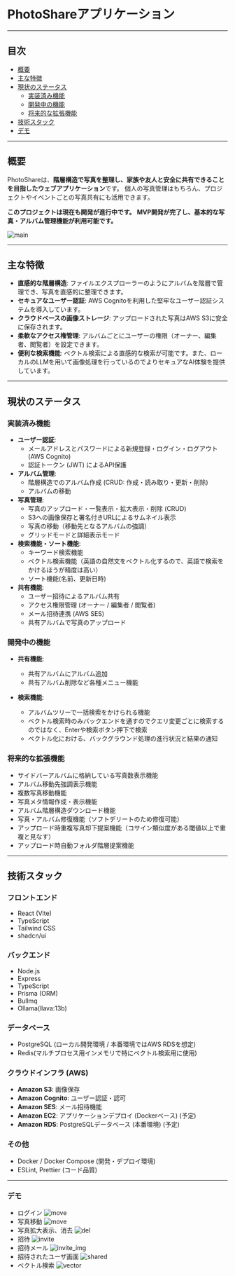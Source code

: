 # PhotoShareアプリケーション
---
## 目次

* [概要](#概要)
* [主な特徴](#主な特徴)
* [現状のステータス](#現状のステータス)
  * [実装済み機能](#実装済み機能)
  * [開発中の機能](#開発中の機能)
  * [将来的な拡張機能](#将来的な拡張機能)
* [技術スタック](#技術スタック)
* [デモ](#デモ)
---
## 概要

PhotoShareは、**階層構造で写真を整理し、家族や友人と安全に共有できることを目指したウェブアプリケーション**です。
個人の写真管理はもちろん、プロジェクトやイベントごとの写真共有にも活用できます。

**このプロジェクトは現在も開発が進行中です。**
**MVP開発が完了し、基本的な写真・アルバム管理機能が利用可能です。**

![main](./assets/updated_main.png)

---

## 主な特徴

* **直感的な階層構造**: ファイルエクスプローラーのようにアルバムを階層で管理でき、写真を直感的に整理できます。
* **セキュアなユーザー認証**: AWS Cognitoを利用した堅牢なユーザー認証システムを導入しています。
* **クラウドベースの画像ストレージ**: アップロードされた写真はAWS S3に安全に保存されます。
* **柔軟なアクセス権管理**: アルバムごとにユーザーの権限（オーナー、編集者、閲覧者）を設定できます。
* **便利な検索機能**: ベクトル検索による直感的な検索が可能です。また、ローカルのLLMを用いて画像処理を行っているのでよりセキュアなAI体験を提供しています。
---
## 現状のステータス

### 実装済み機能
* **ユーザー認証**:
    * メールアドレスとパスワードによる新規登録・ログイン・ログアウト (AWS Cognito)
    * 認証トークン (JWT) によるAPI保護
* **アルバム管理**:
    * 階層構造でのアルバム作成 (CRUD: 作成・読み取り・更新・削除)
    * アルバムの移動
* **写真管理**:
    * 写真のアップロード・一覧表示・拡大表示・削除 (CRUD)
    * S3への画像保存と署名付きURLによるサムネイル表示
    * 写真の移動（移動先となるアルバムの強調）
    * グリッドモードと詳細表示モード
* **検索機能・ソート機能**:
    * キーワード検索機能
    * ベクトル検索機能（英語の自然文をベクトル化するので、英語で検索をかけるほうが精度は高い）
    * ソート機能(名前、更新日時)
* **共有機能**:
    * ユーザー招待によるアルバム共有
    * アクセス権限管理 (オーナー / 編集者 / 閲覧者)
    * メール招待連携 (AWS SES)
    * 共有アルバムで写真のアップロード

### 開発中の機能
* **共有機能**:
    * 共有アルバムにアルバム追加
    * 共有アルバム削除など各種メニュー機能

* **検索機能**:
    * アルバムツリーで一括検索をかけられる機能
    * ベクトル検索時のみバックエンドを通すのでクエリ変更ごとに検索するのではなく、Enterや検索ボタン押下で検索
    * ベクトル化における、バックグラウンド処理の進行状況と結果の通知

### 将来的な拡張機能
* サイドバーアルバムに格納している写真数表示機能
* アルバム移動先強調表示機能
* 複数写真移動機能
* 写真メタ情報作成・表示機能
* アルバム階層構造ダウンロード機能
* 写真・アルバム修復機能（ソフトデリートのため修復可能）
* アップロード時重複写真却下提案機能（コサイン類似度がある閾値以上で重複と見なす）
* アップロード時自動フォルダ階層提案機能
---
## 技術スタック

### フロントエンド
* React (Vite)
* TypeScript
* Tailwind CSS
* shadcn/ui

### バックエンド
* Node.js
* Express
* TypeScript
* Prisma (ORM)
* Bullmq
* Ollama(llava:13b)

### データベース
* PostgreSQL (ローカル開発環境 / 本番環境ではAWS RDSを想定)
* Redis(マルチプロセス用インメモリで特にベクトル検索用に使用)

### クラウドインフラ (AWS)
* **Amazon S3**: 画像保存
* **Amazon Cognito**: ユーザー認証・認可
* **Amazon SES**: メール招待機能
* **Amazon EC2**: アプリケーションデプロイ (Dockerベース) (予定)
* **Amazon RDS**: PostgreSQLデータベース (本番環境) (予定)

### その他
* Docker / Docker Compose (開発・デプロイ環境)
* ESLint, Prettier (コード品質)
---
### デモ
* ログイン
![move](./assets/login.gif)
* 写真移動
![move](./assets/move.gif)
* 写真拡大表示、消去
![del](./assets/del.gif)
* 招待
![invite](./assets/invite.gif)
* 招待メール
![invite_img](./assets/mail.PNG)
* 招待されたユーザ画面
![shared](./assets/shared.png)
* ベクトル検索
![vector](./assets/vector.gif)